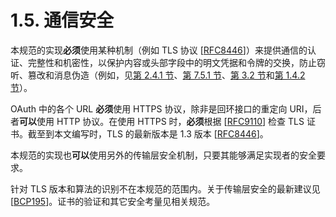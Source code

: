 # 1.5. 通信安全

本规范的实现**必须**使用某种机制（例如 TLS 协议 [[RFC8446](https://www.rfc-editor.org/info/rfc8446)]）来提供通信的认证、完整性和机密性，以保护内容或头部字段中的明文凭据和令牌的交换，防止窃听、篡改和消息伪造（例如，见[第 2.4.1 节](/client-registration/client-authentication#_2-4-1-客户端密钥)、[第 7.5.1 节](/security-considerations/authorization-code-security-considerations#_7-5-1-授权码注入)、[第 3.2 节](/protocol-endpoints/token-endpoint)和[第 1.4.2 节](/introduction/access-token#_1-4-2-bearer-令牌)）。

OAuth 中的各个 URL **必须**使用 HTTPS 协议，除非是回环接口的重定向 URI，后者**可以**使用 HTTP 协议。在使用 HTTPS 时，**必须**根据 [[RFC9110](https://www.rfc-editor.org/info/rfc9110)] 检查 TLS 证书。截至到本文编写时，TLS 的最新版本是 1.3 版本 [[RFC8446](https://www.rfc-editor.org/info/rfc8446)]。

本规范的实现也**可以**使用另外的传输层安全机制，只要其能够满足实现者的安全要求。

针对 TLS 版本和算法的识别不在本规范的范围内。关于传输层安全的最新建议见 [[BCP195](https://datatracker.ietf.org/doc/html/draft-ietf-oauth-v2-1-10#BCP195)]。证书的验证和其它安全考量见相关规范。
